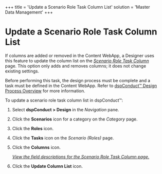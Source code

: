 +++
title = 'Update a Scenario Role Task Column List'
solution = 'Master Data Management'
+++

# Update a Scenario Role Task Column List

If columns are added or removed in the Content WebApp, a Designer uses
this feature to update the column list on the *[Scenario Role Task
Column](../Page_Desc/Scenario_Role_Task_Column_H)* page. This option
only adds and removes columns; it does not change existing settings.

Before performing this task, the design process must be complete and a
task must be defined in the Content WebApp. Refer to [dspConduct™ Design
Process Overview](dspConduct_Design_Process_Overview) for more
information.

To update a scenario role task column list in dspConduct™:

1.  Select <span style="font-weight: bold;">dspConduct \>
    </span>**Design** in the *Navigation* pane.

2.  Click the **Scenarios** icon for a category on the *Category* page.

3.  Click the **Roles** icon.

4.  Click the **Tasks** icon on the *Scenario (Roles)* page.

5.  Click the **Columns** icon.
    
    *[View the field descriptions for the Scenario Role Task Column
    page.](../Page_Desc/Scenario_Role_Task_Column_H)*

6.  Click the **Update Column List** icon.
